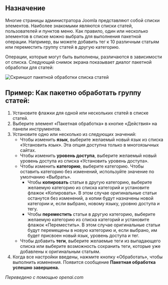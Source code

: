 <!-- Filename: Help6.x:List_Batch_Process / Display title: Список пакетной обработки -->

## Назначение

Многие страницы администратора Joomla представляют собой списки элементов. Наиболее знакомыми являются списки статей, пользователей и пунктов меню. Как правило, один или несколько элементов в списке можно выбрать для выполнения пакетной операции. Например, вы можете добавить тег к 10 различным статьям или переместить группу статей в другую категорию.

Операции, которые могут быть выполнены, различаются в зависимости от списка. Следующий снимок экрана показывает диалог пакетной обработки для статей:

![Скриншот пакетной обработки списка статей](../../../ru/images/common-elements/articles-list-batch.png)

## Пример: Как пакетно обработать группу статей:

1. Установите флажки для одной или нескольких статей в списке статей.
2. Выберите элемент «Пакетная обработка» в кнопке «Действия» на панели инструментов.
3. Установите одно или несколько из следующих значений:
    - Чтобы изменить **язык**, выберите желаемый новый язык из
      списка «Установить язык». Эта опция доступна только в многоязычных
	  сайтах.
    - Чтобы изменить **уровень доступа**, выберите желаемый новый уровень
      доступа из списка «Установить уровень доступа».
    - Чтобы изменить **категорию**, выберите категорию. Чтобы оставить
      категорию без изменений, используйте значение по умолчанию «Выбрать».
      - Чтобы **копировать** статьи в другую категорию, выберите
        желаемую категорию из списка категорий и установите флажок «Копировать».
        В этом случае оригинальные статьи останутся без изменений, а
        копии будут назначены новой категории и, если выбрано,
        новому языку, уровню доступа и тегу.
      - Чтобы **переместить** статьи в другую категорию, выберите
        желаемую категорию из списка категорий и установите флажок «Переместить».
        В этом случае оригинальные статьи будут перемещены в
        новую категорию и, если выбрано, им будет присвоен новый язык,
        уровень доступа и тег.
    - Чтобы добавить **теги**, выберите желаемые теги из выпадающего списка
      или выберите возможность сохранить теги, которые уже добавлены к оригинальным статьям.
4. Когда все настройки введены, нажмите кнопку «Обработать», чтобы
    выполнить изменения. Появится сообщение **Пакетная обработка успешно завершена.**

*Переведено с помощью openai.com*

